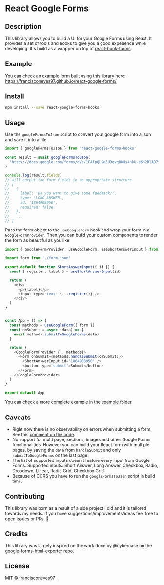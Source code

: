# React Google Forms

## Description

This library allows you to build a UI for your Google Forms using React. It provides a set of tools and hooks to give you a good experience while developing. It's build as a wrapper on top of [react-hook-forms](https://github.com/react-hook-form/react-hook-form).

## Example

You can check an example form built using this library here: https://francisconeves97.github.io/react-google-forms/

## Install

```bash
npm install --save react-google-forms-hooks
```

## Usage

Use the `googleFormsToJson` script to convert your google form into a json and save it into a file.

```javascript
import { googleFormsToJson } from 'react-google-forms-hooks'

const result = await googleFormsToJson(
  'https://docs.google.com/forms/d/e/1FAIpQLSe5U3qvg8WHs4nkU-e6h2RlAD7fKoCkou6HO2w2-tXYIA_F8g/viewform'
)

console.log(result.fields)
// will output the form fields in an appropriate structure
// [
//   {
//     label: 'Do you want to give some feedback?',
//     type: 'LONG_ANSWER',
//     id: '1864908950',
//     required: false
//   },
//   ...
// ]
```

Pass the form object to the `useGoogleForm` hook and wrap your form in a `GoogleFormProvider`. Then you can build your custom components to render the form as beautiful as you like.

```javascript
import { GoogleFormProvider, useGoogleForm, useShortAnswerInput } from 'react-google-forms-hooks'

import form from './form.json'

export default function ShortAnswerInput({ id }) {
  const { register, label } = useShortAnswerInput(id)

  return (
    <div>
      <p>{label}</p>
      <input type='text' {...register()} />
    </div>
  )
}


const App = () => {
  const methods = useGoogleForm({ form })
  const onSubmit = async (data) => {
    await methods.submitToGoogleForms(data)
  }

  return (
    <GoogleFormProvider {...methods}>
      <Form onSubmit={methods.handleSubmit(onSubmit)}>
        <ShortAnswerInput id='1864908950' />
        <button type='submit'>Submit</button>
      </Form>
    </GoogleFormProvider>
  )
}

export default App
```

You can check a more complete example in the [example](https://github.com/francisconeves97/react-google-forms/blob/master/example/src/App.js) folder.

## Caveats

- Right now there is no observability on errors when submitting a form. See this [comment on the code](https://github.com/francisconeves97/react-google-forms/blob/ca5018e578cfb0e230f9be58dfeee4117db28160/src/hooks/useGoogleForm.ts#L61-L65).
- No support for multi page, sections, images and other Google Forms functionalities. However you can build your React form with multiple pages, by saving the `data` from `handleSubmit` and only `submitToGoogleForms` on the last page.
- The list of supported inputs doesn't feature every input from Google Forms. Supported inputs: Short Answer, Long Answer, Checkbox, Radio, Dropdown, Linear, Radio Grid, Checkbox Grid
- Because of CORS you have to run the `googleFormsToJson` script in build time.

## Contributing

This library was born as a result of a side project I did and it is tailored towards my needs. If you have suggestions/improvements/ideas feel free to open issues or PRs. :rocket:

## Credits

This library was largely inspired on the work done by @cybercase on the [google-forms-html-exporter](https://github.com/cybercase/google-forms-html-exporter) repo.

## License

MIT © [francisconeves97](https://github.com/francisconeves97)
